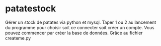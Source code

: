 # patatestock
Gérer un stock de patates via python et mysql.
Taper 1 ou 2 au lancement du programme pour choisir soit ce connecter soit créer un compte.
Vous pouvez commencer par créer la base de données. Grâce au fichier createme.py
